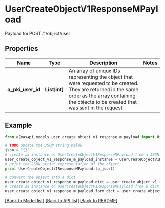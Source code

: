 # UserCreateObjectV1ResponseMPayload

Payload for POST /1/object/user

## Properties

Name | Type | Description | Notes
------------ | ------------- | ------------- | -------------
**a_pki_user_id** | **List[int]** | An array of unique IDs representing the object that were requested to be created.  They are returned in the same order as the array containing the objects to be created that was sent in the request. | 

## Example

```python
from eZmaxApi.models.user_create_object_v1_response_m_payload import UserCreateObjectV1ResponseMPayload

# TODO update the JSON string below
json = "{}"
# create an instance of UserCreateObjectV1ResponseMPayload from a JSON string
user_create_object_v1_response_m_payload_instance = UserCreateObjectV1ResponseMPayload.from_json(json)
# print the JSON string representation of the object
print UserCreateObjectV1ResponseMPayload.to_json()

# convert the object into a dict
user_create_object_v1_response_m_payload_dict = user_create_object_v1_response_m_payload_instance.to_dict()
# create an instance of UserCreateObjectV1ResponseMPayload from a dict
user_create_object_v1_response_m_payload_form_dict = user_create_object_v1_response_m_payload.from_dict(user_create_object_v1_response_m_payload_dict)
```
[[Back to Model list]](../README.md#documentation-for-models) [[Back to API list]](../README.md#documentation-for-api-endpoints) [[Back to README]](../README.md)



